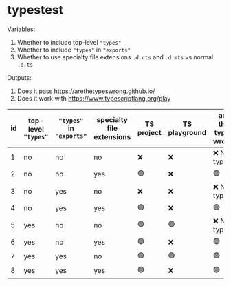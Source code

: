 # typestest

Variables:

1. Whether to include top-level `"types"`
2. Whether to include `"types"` in `"exports"`
3. Whether to use specialty file extensions `.d.cts` and `.d.mts` vs normal `.d.ts`

Outputs:

1. Does it pass https://arethetypeswrong.github.io/
2. Does it work with https://www.typescriptlang.org/play

| id  | top-level `"types"` | `"types"` in `"exports"` | specialty file extensions | TS project | TS playground | are the types wrong |
| --- | ------------------- | ------------------------ | ------------------------- | ---------- | ------------- | ------------------- |
| 1   | no                  | no                       | no                        | ❌         | ❌            | ❌ No types         |
| 2   | no                  | no                       | yes                       | 🟢         | ❌            | 🟢                  |
| 3   | no                  | yes                      | no                        | ❌         | ❌            | ❌ No types         |
| 4   | no                  | yes                      | yes                       | 🟢         | ❌            | 🟢                  |
| 5   | yes                 | no                       | no                        | 🟢         | 🟢            | ❌ No types         |
| 6   | yes                 | no                       | yes                       | 🟢         | ❌            | 🟢                  |
| 7   | yes                 | yes                      | no                        | 🟢         | 🟢            | 🟢                  |
| 8   | yes                 | yes                      | yes                       | 🟢         | ❌            | 🟢                  |
